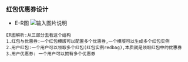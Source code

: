 ### 红包优惠券设计

* E-R图
![输入图片说明](https://github.com/qccr-twl2123/springcloud/blob/master/images/红包优惠券.png "在这里输入图片标题")

```
ER图解析:从三部分去看这个结构
1.红包与优惠券:一个红包模版可以配置多个优惠券,一个模版可以生成多个红包实例
2.用户红包:一个用户可以领取多个红包(红包实例redbag),本质就是领取红包中的优惠券
3.用户优惠券: 一个用户可以拥有多个优惠券
```
